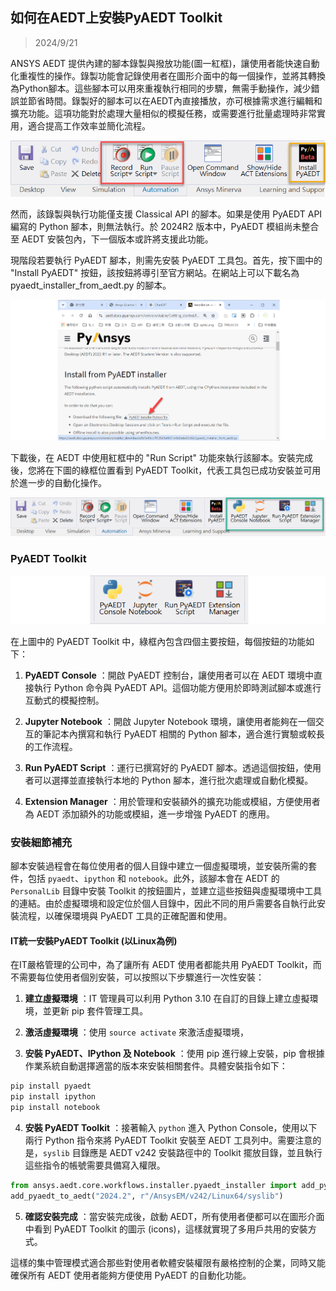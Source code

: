 如何在AEDT上安裝PyAEDT Toolkit
---
> 2024/9/21

ANSYS AEDT 提供內建的腳本錄製與撥放功能(圖一紅框)，讓使用者能快速自動化重複性的操作。錄製功能會記錄使用者在圖形介面中的每一個操作，並將其轉換為Python腳本。這些腳本可以用來重複執行相同的步驟，無需手動操作，減少錯誤並節省時間。錄製好的腳本可以在AEDT內直接播放，亦可根據需求進行編輯和擴充功能。這項功能對於處理大量相似的模擬任務，或需要進行批量處理時非常實用，適合提高工作效率並簡化流程。

![2024-09-21_11-21-17](/assets/2024-09-21_11-21-17_mndk0pa4r.png)

然而，該錄製與執行功能僅支援 Classical API 的腳本。如果是使用 PyAEDT API 編寫的 Python 腳本，則無法執行。於 2024R2 版本中，PyAEDT 模組尚未整合至 AEDT 安裝包內，下一個版本或許將支援此功能。

現階段若要執行 PyAEDT 腳本，則需先安裝 PyAEDT 工具包。首先，按下圖中的 "Install PyAEDT" 按鈕，該按鈕將導引至官方網站。在網站上可以下載名為 pyaedt_installer_from_aedt.py 的腳本。

![2024-09-21_11-34-53](/assets/2024-09-21_11-34-53.png)


下載後，在 AEDT 中使用紅框中的 "Run Script" 功能來執行該腳本。安裝完成後，您將在下圖的綠框位置看到 PyAEDT Toolkit，代表工具包已成功安裝並可用於進一步的自動化操作。

![2024-09-21_11-33-11](/assets/2024-09-21_11-33-11.png)

### PyAEDT Toolkit
![2024-09-21_11-33-12](/assets/2024-09-21_11-33-12_nkkjfhlk1.png)

在上圖中的 PyAEDT Toolkit 中，綠框內包含四個主要按鈕，每個按鈕的功能如下：
 
1. **PyAEDT Console** ：開啟 PyAEDT 控制台，讓使用者可以在 AEDT 環境中直接執行 Python 命令與 PyAEDT API。這個功能方便用於即時測試腳本或進行互動式的模擬控制。
 
2. **Jupyter Notebook** ：開啟 Jupyter Notebook 環境，讓使用者能夠在一個交互的筆記本內撰寫和執行 PyAEDT 相關的 Python 腳本，適合進行實驗或較長的工作流程。
 
3. **Run PyAEDT Script** ：運行已撰寫好的 PyAEDT 腳本。透過這個按鈕，使用者可以選擇並直接執行本地的 Python 腳本，進行批次處理或自動化模擬。
 
4. **Extension Manager** ：用於管理和安裝額外的擴充功能或模組，方便使用者為 AEDT 添加額外的功能或模組，進一步增強 PyAEDT 的應用。

### 安裝細節補充
腳本安裝過程會在每位使用者的個人目錄中建立一個虛擬環境，並安裝所需的套件，包括 `pyaedt`、`ipython` 和 `notebook`。此外，該腳本會在 AEDT 的 `PersonalLib` 目錄中安裝 Toolkit 的按鈕圖片，並建立這些按鈕與虛擬環境中工具的連結。由於虛擬環境和設定位於個人目錄中，因此不同的用戶需要各自執行此安裝流程，以確保環境與 PyAEDT 工具的正確配置和使用。

#### IT統一安裝PyAEDT Toolkit (以Linux為例)

在IT嚴格管理的公司中，為了讓所有 AEDT 使用者都能共用 PyAEDT Toolkit，而不需要每位使用者個別安裝，可以按照以下步驟進行一次性安裝：
 
1. **建立虛擬環境** ：IT 管理員可以利用 Python 3.10 在自訂的目錄上建立虛擬環境，並更新 pip 套件管理工具。

2. **激活虛擬環境** ：使用 `source activate` 來激活虛擬環境，
3. **安裝 PyAEDT、IPython 及 Notebook** ：使用 pip 進行線上安裝，pip 會根據作業系統自動選擇適當的版本來安裝相關套件。具體安裝指令如下：

```bash
pip install pyaedt
pip install ipython
pip install notebook
```

4. **安裝 PyAEDT Toolkit** ：接著輸入 `python` 進入 Python Console，使用以下兩行 Python 指令來將 PyAEDT Toolkit 安裝至 AEDT 工具列中。需要注意的是，`syslib` 目錄應是 AEDT v242 安裝路徑中的 Toolkit 擺放目錄，並且執行這些指令的帳號需要具備寫入權限。

```python
from ansys.aedt.core.workflows.installer.pyaedt_installer import add_pyaedt_to_aedt
add_pyaedt_to_aedt("2024.2", r"/AnsysEM/v242/Linux64/syslib")
```
 
5. **確認安裝完成** ：當安裝完成後，啟動 AEDT，所有使用者便都可以在圖形介面中看到 PyAEDT Toolkit 的圖示 (icons)，這樣就實現了多用戶共用的安裝方式。

這樣的集中管理模式適合那些對使用者軟體安裝權限有嚴格控制的企業，同時又能確保所有 AEDT 使用者能夠方便使用 PyAEDT 的自動化功能。
